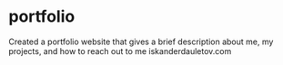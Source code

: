 # portfolio

Created a portfolio website that gives a brief description about me, my projects, and how to reach out to me iskanderdauletov.com
